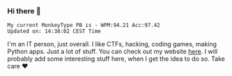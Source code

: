 ### Hi there 👋
<!-- PB START -->
```
My current MonkeyType PB is - WPM:94.21 Acc:97.42
Updated on: 14:38:02 CEST Time
```
<!-- PB END -->
I'm an IT person, just overall. I like CTFs, hacking, coding games, making Python apps. Just a lot of stuff.
You can check out my website [here](https://skill3472.github.io/).
I will probably add some interesting stuff here, when I get the idea to do so. Take care ❤️
